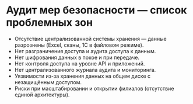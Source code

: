 # Аудит мер безопасности — список проблемных зон
- Отсутствие централизованной системы хранения — данные разрознены (Excel, сканы, 1С в файловом режиме).
- Нет разграничения доступа и аудита доступа к данным.
- Нет шифрования данных в покое и при передаче.
- Нет контроля доступа на уровне API и приложений.
- Нет централизованного журнала аудита и мониторинга.
- Уязвимости из-за хранения данных на общем диске с незащищённым доступом.
- Риски при масштабировании и открытии филиалов (отсутствие единой архитектуры).
